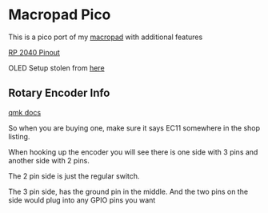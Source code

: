 # Macropad Pico

This is a pico port of my [macropad](https://github.com/ArtiomSu/qmk_firmware/tree/macropad_artiomsu/keyboards/macropad_artiomsu) with additional features

[RP 2040 Pinout](https://github.com/qmk/qmk_firmware/blob/master/docs/platformdev_rp2040.md)

OLED Setup stolen from [here](https://learn.adafruit.com/using-qmk-on-rp2040-microcontrollers/kb2040-one-key-keyboard-with-oled-display) 

## Rotary Encoder Info
[qmk docs](https://github.com/qmk/qmk_firmware/blob/master/docs/feature_encoders.md)

So when you are buying one, make sure it says EC11 somewhere in the shop listing.

When hooking up the encoder you will see there is one side with 3 pins and another side with 2 pins.

The 2 pin side is just the regular switch.

The 3 pin side, has the ground pin in the middle. And the two pins on the side would plug into any GPIO pins you want
